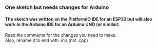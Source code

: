 ### One sketch but needs changes for Arduino
#### The sketch was written on the PlatformIO IDE for an ESP32 but will also work in the Arduino IDE for an Arduino UNO (or similar).
Read the comments for the changes you need to make.  
Also, rename it to end with .ino (not .cpp)
